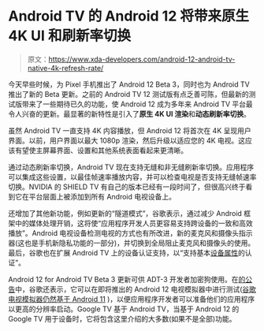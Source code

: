 # Android TV 的 Android 12 将带来原生 4K UI 和刷新率切换

> 原文：<https://www.xda-developers.com/android-12-android-tv-native-4k-refresh-rate/>

今天早些时候，为 Pixel 手机推出了 Android 12 Beta 3，同时也为 Android TV 推出了新的 Beta 更新。之前的 Android TV 12 测试版有点乏善可陈，但最新的测试版带来了一些期待已久的功能，使 Android 12 成为多年来 Android TV 平台最令人兴奋的更新。最显著的新特性是引入了**原生 4K UI 渲染**和**动态刷新率切换**。

虽然 Android TV 一直支持 4K 内容播放，但 Android 12 将首次在 4K 呈现用户界面。以前，用户界面以最大 1080p 渲染，然后升级以适应您的 4K 电视。这应该有望使主屏幕界面、设置和其他系统表面看起来更清晰。

通过动态刷新率切换，Android TV 现在支持无缝和非无缝刷新率切换。应用程序可以集成这些设置，以最佳帧速率播放内容，并可以检查电视是否支持无缝帧速率切换。NVIDIA 的 SHIELD TV 有自己的版本已经有一段时间了，但很高兴终于看到它在平台层面上被添加到所有 Android 电视设备上。

还增加了其他新功能，例如更新的“隧道模式”，谷歌表示，通过减少 Android 框架中的媒体处理开销，这将使“应用程序开发人员更容易支持跨设备的一致和高效播放”。Android 电视设备检测电视的方式也有所改进，新的麦克风和摄像头指示器(这也是手机新隐私功能的一部分)，并切换到全局阻止麦克风和摄像头的使用。最后，谷歌也在扩展 Android TV 上的设备认证支持，以“支持基本[设备属性](https://developer.android.com/about/versions/12/features#device-properties-verification)的认证”。

Android 12 for Android TV Beta 3 更新可供 ADT-3 开发者加密狗使用。在[的公告](https://android-developers.googleblog.com/2021/07/android-12-beta-3-for-tv-is-now.html)中，谷歌还表示，它可以在即将推出的 Android 12 电视模拟器中进行测试([谷歌电视模拟器仍然基于 Android 11](https://www.xda-developers.com/google-tv-can-now-be-emulated-for-app-development/) )，以便应用程序开发者可以准备他们的应用程序以更高的分辨率启动。Google TV 基于 Android TV，当基于 Android 12 的 Google TV 用于设备时，它将包含这里介绍的大多数(如果不是全部)功能。